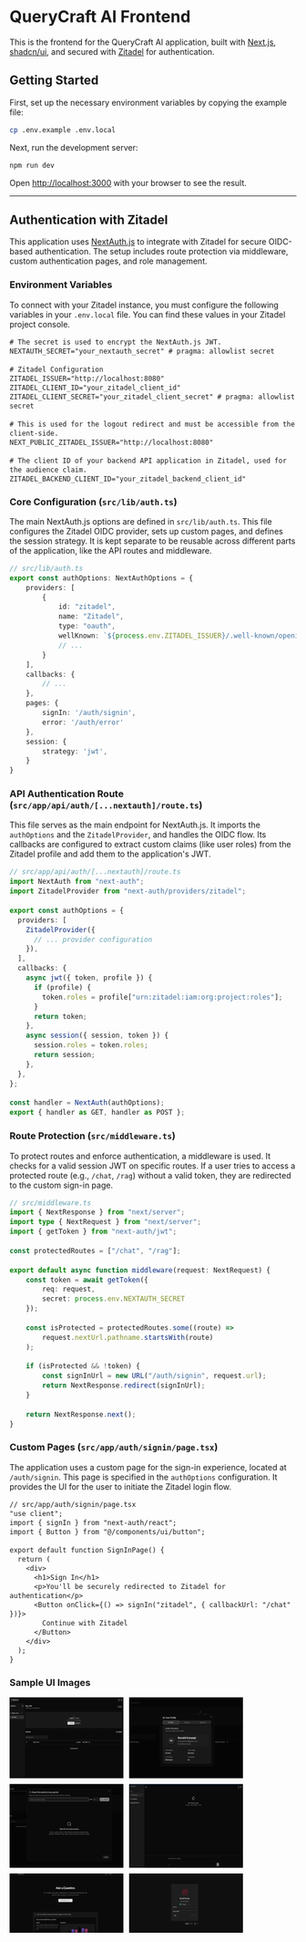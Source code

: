 # QueryCraft AI Frontend

This is the frontend for the QueryCraft AI application, built with [Next.js](https://nextjs.org), [shadcn/ui](https://ui.shadcn.com/docs), and secured with [Zitadel](https://zitadel.com/) for authentication.

## Getting Started

First, set up the necessary environment variables by copying the example file:

```bash
cp .env.example .env.local
```

Next, run the development server:

```bash
npm run dev
```

Open [http://localhost:3000](http://localhost:3000) with your browser to see the result.

---

## Authentication with Zitadel

This application uses [NextAuth.js](https://next-auth.js.org/) to integrate with Zitadel for secure OIDC-based authentication. The setup includes route protection via middleware, custom authentication pages, and role management.

### Environment Variables

To connect with your Zitadel instance, you must configure the following variables in your `.env.local` file. You can find these values in your Zitadel project console.

```env
# The secret is used to encrypt the NextAuth.js JWT.
NEXTAUTH_SECRET="your_nextauth_secret" # pragma: allowlist secret

# Zitadel Configuration
ZITADEL_ISSUER="http://localhost:8080"
ZITADEL_CLIENT_ID="your_zitadel_client_id"
ZITADEL_CLIENT_SECRET="your_zitadel_client_secret" # pragma: allowlist secret

# This is used for the logout redirect and must be accessible from the client-side.
NEXT_PUBLIC_ZITADEL_ISSUER="http://localhost:8080"

# The client ID of your backend API application in Zitadel, used for the audience claim.
ZITADEL_BACKEND_CLIENT_ID="your_zitadel_backend_client_id"
```

### Core Configuration (`src/lib/auth.ts`)

The main NextAuth.js options are defined in `src/lib/auth.ts`. This file configures the Zitadel OIDC provider, sets up custom pages, and defines the session strategy. It is kept separate to be reusable across different parts of the application, like the API routes and middleware.

```typescript
// src/lib/auth.ts
export const authOptions: NextAuthOptions = {
    providers: [
        {
            id: "zitadel",
            name: "Zitadel",
            type: "oauth",
            wellKnown: `${process.env.ZITADEL_ISSUER}/.well-known/openid-configuration`,
            // ...
        }
    ],
    callbacks: {
        // ...
    },
    pages: {
        signIn: '/auth/signin',
        error: '/auth/error'
    },
    session: {
        strategy: 'jwt',
    }
}
```

### API Authentication Route (`src/app/api/auth/[...nextauth]/route.ts`)

This file serves as the main endpoint for NextAuth.js. It imports the `authOptions` and the `ZitadelProvider`, and handles the OIDC flow. Its callbacks are configured to extract custom claims (like user roles) from the Zitadel profile and add them to the application's JWT.

```typescript
// src/app/api/auth/[...nextauth]/route.ts
import NextAuth from "next-auth";
import ZitadelProvider from "next-auth/providers/zitadel";

export const authOptions = {
  providers: [
    ZitadelProvider({
      // ... provider configuration
    }),
  ],
  callbacks: {
    async jwt({ token, profile }) {
      if (profile) {
        token.roles = profile["urn:zitadel:iam:org:project:roles"];
      }
      return token;
    },
    async session({ session, token }) {
      session.roles = token.roles;
      return session;
    },
  },
};

const handler = NextAuth(authOptions);
export { handler as GET, handler as POST };
```

### Route Protection (`src/middleware.ts`)

To protect routes and enforce authentication, a middleware is used. It checks for a valid session JWT on specific routes. If a user tries to access a protected route (e.g., `/chat`, `/rag`) without a valid token, they are redirected to the custom sign-in page.

```typescript
// src/middleware.ts
import { NextResponse } from "next/server";
import type { NextRequest } from "next/server";
import { getToken } from "next-auth/jwt";

const protectedRoutes = ["/chat", "/rag"];

export default async function middleware(request: NextRequest) {
    const token = await getToken({
        req: request,
        secret: process.env.NEXTAUTH_SECRET
    });

    const isProtected = protectedRoutes.some((route) =>
        request.nextUrl.pathname.startsWith(route)
    );

    if (isProtected && !token) {
        const signInUrl = new URL("/auth/signin", request.url);
        return NextResponse.redirect(signInUrl);
    }

    return NextResponse.next();
}
```

### Custom Pages (`src/app/auth/signin/page.tsx`)

The application uses a custom page for the sign-in experience, located at `/auth/signin`. This page is specified in the `authOptions` configuration. It provides the UI for the user to initiate the Zitadel login flow.

```tsx
// src/app/auth/signin/page.tsx
"use client";
import { signIn } from "next-auth/react";
import { Button } from "@/components/ui/button";

export default function SignInPage() {
  return (
    <div>
      <h1>Sign In</h1>
      <p>You'll be securely redirected to Zitadel for authentication</p>
      <Button onClick={() => signIn("zitadel", { callbackUrl: "/chat" })}>
        Continue with Zitadel
      </Button>
    </div>
  );
}
```

### Sample UI Images

<div style="display:flex; flex-wrap: wrap; gap: 10px;">
  <img src="public/img/screen_1.png" alt="Login Screen" width="200" />
  <img src="public/img/screen_2.png" alt="Dashboard View" width="200" />
  <img src="public/img/screen_3.png" alt="Query Builder" width="200" />
  <img src="public/img/screen_4.png" alt="Analytics View" width="200" />
  <img src="public/img/screen_5.png" alt="Settings Panel" width="200" />
  <img src="public/img/screen_6.png" alt="Search Results" width="200" />
</div>
